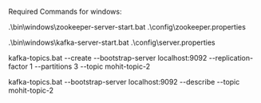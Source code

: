Required Commands for windows:

.\bin\windows\zookeeper-server-start.bat .\config\zookeeper.properties

.\bin\windows\kafka-server-start.bat .\config\server.properties

kafka-topics.bat --create --bootstrap-server localhost:9092 --replication-factor 1 --partitions 3 --topic mohit-topic-2

kafka-topics.bat --bootstrap-server localhost:9092 --describe --topic mohit-topic-2
